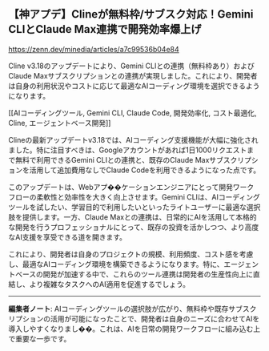 ## 【神アプデ】Clineが無料枠/サブスク対応！Gemini CLIとClaude Max連携で開発効率爆上げ

https://zenn.dev/minedia/articles/a7c99536b04e84

Cline v3.18のアップデートにより、Gemini CLIとの連携（無料枠あり）およびClaude Maxサブスクリプションとの連携が実現しました。これにより、開発者は自身の利用状況やコストに応じて最適なAIコーディング環境を選択できるようになります。

[[AIコーディングツール, Gemini CLI, Claude Code, 開発効率化, コスト最適化, Cline, エージェントベース開発]]

Clineの最新アップデートv3.18では、AIコーディング支援機能が大幅に強化されました。特に注目すべきは、Googleアカウントがあれば1日1000リクエストまで無料で利用できるGemini CLIとの連携と、既存のClaude Maxサブスクリプションを活用して追加費用なしでClaude Codeを利用できるようになった点です。

このアップデートは、Webアプ��ケーションエンジニアにとって開発ワークフローの柔軟性と効率性を大きく向上させます。Gemini CLIは、AIコーディングツールを試したい、学習目的で利用したいといったライトユーザーに最適な選択肢を提供します。一方、Claude Maxとの連携は、日常的にAIを活用して本格的な開発を行うプロフェッショナルにとって、既存の投資を活かしつつ、より高度なAI支援を享受できる道を開きます。

これにより、開発者は自身のプロジェクトの規模、利用頻度、コスト感を考慮し、最適なAIコーディング環境を構築できるようになります。特に、エージェントベースの開発が加速する中で、これらのツール連携は開発者の生産性向上に直結し、より複雑なタスクへのAI適用を促進するでしょう。

---

**編集者ノート**: AIコーディングツールの選択肢が広がり、無料枠や既存サブスクリプションの活用が可能になったことで、開発者は自身のニーズに合わせてAIを導入しやすくなりまし��。これは、AIを日常の開発ワークフローに組み込む上で重要な一歩です。
